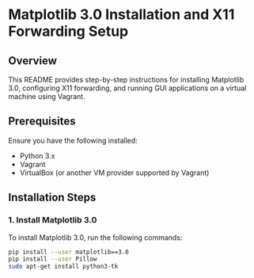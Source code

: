 # Matplotlib 3.0 Installation and X11 Forwarding Setup

## Overview
This README provides step-by-step instructions for installing Matplotlib 3.0, configuring X11 forwarding, and running GUI applications on a virtual machine using Vagrant.

## Prerequisites
Ensure you have the following installed:
- Python 3.x
- Vagrant
- VirtualBox (or another VM provider supported by Vagrant)

## Installation Steps

### 1. Install Matplotlib 3.0
To install Matplotlib 3.0, run the following commands:

```bash
pip install --user matplotlib==3.0
pip install --user Pillow
sudo apt-get install python3-tk
